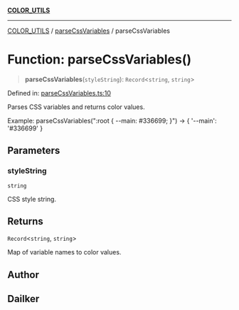 [**COLOR_UTILS**](../../README.md)

***

[COLOR_UTILS](../../README.md) / [parseCssVariables](../README.md) / parseCssVariables

# Function: parseCssVariables()

> **parseCssVariables**(`styleString`): `Record`\<`string`, `string`\>

Defined in: [parseCssVariables.ts:10](https://github.com/dailker/everyutil/blob/9ec04d41a381dab61073bf86e9abc70eaf55066d/src/color/parseCssVariables.ts#L10)

Parses CSS variables and returns color values.

Example: parseCssVariables(":root { --main: #336699; }") → { '--main': '#336699' }

## Parameters

### styleString

`string`

CSS style string.

## Returns

`Record`\<`string`, `string`\>

Map of variable names to color values.

## Author

## Dailker
